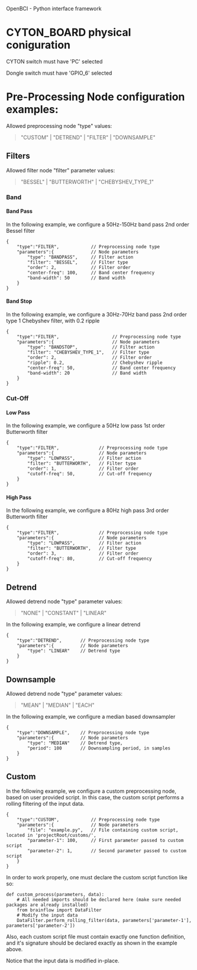 OpenBCI - Python interface framework

# CYTON_BOARD physical coniguration
    
CYTON switch must have 'PC' selected

Dongle switch must have 'GPIO_6' selected

# Pre-Processing Node configuration examples:

Allowed preprocessing node "type" values: 
> "CUSTOM" | "DETREND" | "FILTER" | "DOWNSAMPLE"

## Filters

Allowed filter node "filter" parameter values:
> "BESSEL" | "BUTTERWORTH" | "CHEBYSHEV_TYPE_1"

### Band
#### Band Pass

In the following example, we configure a 50Hz-150Hz band pass 2nd order Bessel filter
```
{
    "type":"FILTER",            // Preprocessing node type
    "parameters":{              // Node parameters
        "type": "BANDPASS",     // Filter action
        "filter": "BESSEL",     // Filter type
        "order": 2,             // Filter order
        "center-freq": 100,     // Band center frequency
        "band-width": 50        // Band width
    }
}
```
#### Band Stop

In the following example, we configure a 30Hz-70Hz band pass 2nd order type 1 Chebyshev filter, with 0.2 ripple
```
{
    "type":"FILTER",                    // Preprocessing node type
    "parameters":{                      // Node parameters
        "type": "BANDSTOP",             // Filter action
        "filter": "CHEBYSHEV_TYPE_1",   // Filter type
        "order": 2,                     // Filter order
        "ripple": 0.2,                  // Chebyshev ripple
        "center-freq": 50,              // Band center frequency
        "band-width": 20                // Band width
    }
}
```
### Cut-Off
#### Low Pass

In the following example, we configure a 50Hz low pass 1st order Butterworth filter
```
{
    "type":"FILTER",               // Preprocessing node type
    "parameters":{                 // Node parameters
        "type": "LOWPASS",         // Filter action
        "filter": "BUTTERWORTH",   // Filter type
        "order": 1,                // Filter order
        "cutoff-freq": 50,         // Cut-off frequency
    }
}
```
#### High Pass

In the following example, we configure a 80Hz high pass 3rd order Butterworth filter
```
{
    "type":"FILTER",               // Preprocessing node type
    "parameters":{                 // Node parameters
        "type": "LOWPASS",         // Filter action
        "filter": "BUTTERWORTH",   // Filter type
        "order": 3,                // Filter order
        "cutoff-freq": 80,         // Cut-off frequency
    }
}
```

## Detrend
Allowed detrend node "type" parameter values:
> "NONE" | "CONSTANT" | "LINEAR"

In the following example, we configure a linear detrend
```
{
    "type":"DETREND",       // Preprocessing node type
    "parameters":{          // Node parameters
        "type": "LINEAR"    // Detrend type
    }
}
```

## Downsample
Allowed detrend node "type" parameter values:
> "MEAN" | "MEDIAN" | "EACH"

In the following example, we configure a median based downsampler
```
{
    "type":"DOWNSAMPLE",    // Preprocessing node type
    "parameters":{          // Node parameters
        "type": "MEDIAN"    // Detrend type,
        "period": 100       // Downsampling period, in samples
    }
}
```
## Custom

In the following example, we configure a custom preprocessing node, based on user provided script.
In this case, the custom script performs a rolling filtering of the input data.

```
{
    "type":"CUSTOM",            // Preprocessing node type
    "parameters":{              // Node parameters
        "file": "example.py",   // File containing custom script, located in 'projectRoot/customs/',
        "parameter-1": 100,     // First parameter passed to custom script
        "parameter-2": 1,       // Second parameter passed to custom script
    }
}
```
In order to work properly, one must declare the custom script function like so:

```
def custom_process(parameters, data):
    # All needed imports should be declared here (make sure needed packages are already installed)
    from brainflow import DataFilter
    # Modify the input data
    DataFilter.perform_rolling_filter(data, parameters['parameter-1'], parameters['parameter-2'])
```
Also, each custom script file must contain exactly one function definition, and it's signature should be declared exactly as shown in the example above.

Notice that the input data is modified in-place.
